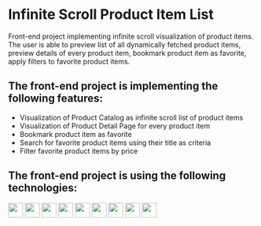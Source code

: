 # Infinite Scroll Product Item List

Front-end project implementing infinite scroll visualization of product items.
The user is able to preview list of all dynamically fetched product items, preview details of every product item, bookmark product item as favorite, apply filters to favorite product items. 

## The front-end project is implementing the following features:

* Visualization of Product Catalog as infinite scroll list of product items
* Visualization of Product Detail Page for every product item
* Bookmark product item as favorite
* Search for favorite product items using their title as criteria
* Filter favorite product items by price

## The front-end project is using the following technologies:

<img src="https://img.shields.io/badge/vite-%23563D7C.svg?style=flat&logo=vite&color=white" height="30">  <img src="https://img.shields.io/badge/React.JS-%23563D7C.svg?style=flat&logo=react&color=white" height="30"> <img src="https://img.shields.io/badge/React_Router-CA4245?style=flat&logo=react-router&color=white&logoColor=red" height="30"> <img src="https://img.shields.io/badge/-AntDesign-%230170FE?style=flat&logo=ant-design&color=white&logoColor=blue" height="30"> <img src="https://img.shields.io/badge/-AntDesign%20Icons-%230170FE?style=flat&logo=ant-design&color=white&logoColor=blue" height="30"> <img src="https://img.shields.io/badge/SASS-%231572B6.svg?style=flat&logo=sass&color=white&logoColor=darkpink" height="30"> <img src="https://img.shields.io/badge/Axios-%231572B6.svg?style=flat&logo=axios&color=white&logoColor=blue" height="30"> <img src="https://img.shields.io/badge/axios--mock--adapter-%231572B6.svg?style=flat&logo=axios&color=white&logoColor=blue" height="30"> <img src="https://img.shields.io/badge/redux--toolkit-%23593d88.svg?style=flat&logo=redux&color=white&logoColor=purple" height="30">